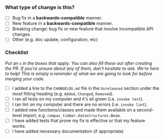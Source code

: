 <!-- Thank you for your pull request!  -->
<!-- Please start by describing your change in a few sentences. -->
<!-- You can erase any parts of this template not applicable to your Pull Request. -->

### What type of change is this?

- [ ] Bug fix in a **backwards-compatible** manner.
- [ ] New feature in a **backwards-compatible** manner.
- [ ] Breaking change: bug fix or new feature that involve incompatible API changes.
- [ ] Other (e.g. doc update, configuration, etc)

### Checklist

_Put an `x` in the boxes that apply. You can also fill these out after creating the PR. If you're unsure about any of them, don't hesitate to ask. We're here to help! This is simply a reminder of what we are going to look for before merging your code._

- [ ] I added a line to the `CHANGELOG.md` file in the `Unreleased` section under the most fitting heading (e.g. `Added`, `Changed`, `Removed`).
- [ ] I ran all tests on my computer and it's all green (i.e. `invoke test`).
- [ ] I ran lint on my computer and there are no errors (i.e. `invoke lint`).
- [ ] I added new functions/classes and made them available on a second-level import, e.g. `compas_timber.datastructures.Beam`.
- [ ] I have added tests that prove my fix is effective or that my feature works.
- [ ] I have added necessary documentation (if appropriate)
